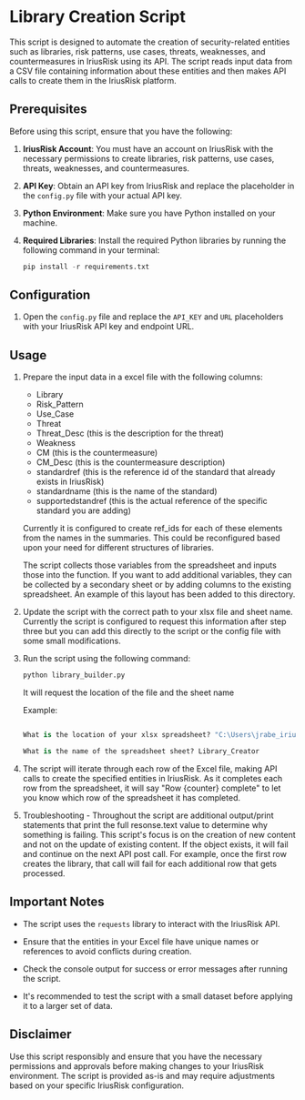 # Library Creation Script

This script is designed to automate the creation of security-related entities such as libraries, risk patterns, use cases, threats, weaknesses, and countermeasures in IriusRisk using its API. The script reads input data from a CSV file containing information about these entities and then makes API calls to create them in the IriusRisk platform.

## Prerequisites

Before using this script, ensure that you have the following:

1. **IriusRisk Account**: You must have an account on IriusRisk with the necessary permissions to create libraries, risk patterns, use cases, threats, weaknesses, and countermeasures.

2. **API Key**: Obtain an API key from IriusRisk and replace the placeholder in the `config.py` file with your actual API key.

3. **Python Environment**: Make sure you have Python installed on your machine.

4. **Required Libraries**: Install the required Python libraries by running the following command in your terminal:

   ```python
   pip install -r requirements.txt
   ```

## Configuration

1. Open the `config.py` file and replace the `API_KEY` and `URL` placeholders with your IriusRisk API key and endpoint URL.

## Usage

1. Prepare the input data in a excel file with the following columns:
   - Library
   - Risk_Pattern
   - Use_Case
   - Threat
   - Threat_Desc (this is the description for the threat)
   - Weakness
   - CM (this is the countermeasure)
   - CM_Desc (this is the countermeasure description)
   - standardref (this is the reference id of the standard that already exists in IriusRisk)
   - standardname (this is the name of the standard)
   - supportedstandref (this is the actual reference of the specific standard you are adding)

   Currently it is configured to create ref_ids for each of these elements from the names in the summaries. This could be reconfigured based upon your need for different structures of libraries.

   The script collects those variables from the spreadsheet and inputs those into the function. If you want to add additional variables, they can be collected by a secondary sheet or by adding columns to the existing spreadsheet. An example of this layout has been added to this directory. 

2. Update the script with the correct path to your xlsx file and sheet name. Currently the script is configured to request this information after step three but you can add this directly to the script or the config file with some small modifications.

3. Run the script using the following command:

   ```python
   python library_builder.py
   ```

    It will request the location of the file and the sheet name

    Example:
    ```python

    What is the location of your xlsx spreadsheet? "C:\Users\jrabe_iriusrisk\PycharmProjects\library_creation - default\LEN_CustomComponents_2024_Jan_24.xlsx"

    What is the name of the spreadsheet sheet? Library_Creator
    ```

4. The script will iterate through each row of the Excel file, making API calls to create the specified entities in IriusRisk. As it completes each row from the spreadsheet, it will say "Row {counter} complete" to let you know which row of the spreadsheet it has completed.

5. Troubleshooting - Throughout the script are additional output/print statements that print the full resonse.text value to determine why something is failing. This script's focus is on the creation of new content and not on the update of existing content. If the object exists, it will fail and continue on the next API post call. For example, once the first row creates the library, that call will fail for each additional row that gets processed.

## Important Notes

- The script uses the `requests` library to interact with the IriusRisk API.

- Ensure that the entities in your Excel file have unique names or references to avoid conflicts during creation.

- Check the console output for success or error messages after running the script.

- It's recommended to test the script with a small dataset before applying it to a larger set of data.

## Disclaimer

Use this script responsibly and ensure that you have the necessary permissions and approvals before making changes to your IriusRisk environment. The script is provided as-is and may require adjustments based on your specific IriusRisk configuration.
